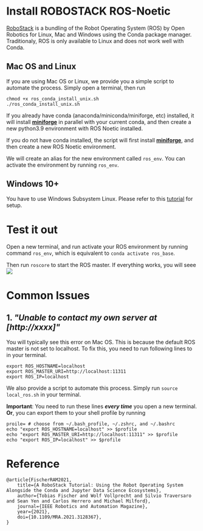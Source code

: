 # Install ROBOSTACK ROS-Noetic 
[RoboStack](https://robostack.github.io/index.html) is a bundling of the Robot Operating System (ROS) by Open Robotics for Linux, Mac and Windows using the Conda package manager. Traditionaly, ROS is only available to Linux and does not work well with Conda.

## Mac OS and Linux
If you are using Mac OS or Linux, we provide you a simple script to automate the process. Simply open a terminal, then run

```
chmod +x ros_conda_install_unix.sh
./ros_conda_install_unix.sh
```
If you already have conda (anaconda/miniconda/miniforge, etc) installed, it will install [**miniforge**](https://github.com/conda-forge/miniforge) in parallel with your current conda, and then create a new python3.9 environment with ROS Noetic installed.

If you do not have conda installed, the script will first install [**miniforge**](https://github.com/conda-forge/miniforge), and then create a new ROS Noetic environment. 

We will create an alias for the new environment called ```ros_env```. You can activate the environment by running ```ros_env```.
## Windows 10+
You have to use Windows Subsystem Linux. Please refer to this [tutorial](Windows/windows_robostack.md) for setup.

# Test it out
Open a new terminal, and run activate your ROS environment by running command ```ros_env```, which is equivalent to ```conda activate ros_base```. 

Then run ```roscore``` to start the ROS master. If everything works, you will seee
![](asset/ros_core_output.png)

# Common Issues
## 1. *"Unable to contact my own server at [http://xxxx]"*
You will typically see this error on Mac OS. This is because the default ROS master is not set to localhost. To fix this, you need to run following lines to in your terminal. 

```
export ROS_HOSTNAME=localhost
export ROS_MASTER_URI=http://localhost:11311
export ROS_IP=localhost
```
We also provide a script to automate this process. Simply run ```source local_ros.sh``` in your terminal.

**Important**: You need to run these lines ***every time*** you open a new terminal. **Or**, you can export them to your shell profile by running 

```
proile= # choose from ~/.bash_profile, ~/.zshrc, and ~/.bashrc
echo "export ROS_HOSTNAME=localhost" >> $profile
echo "export ROS_MASTER_URI=http://localhost:11311" >> $profile
echo "export ROS_IP=localhost" >> $profile
```




# Reference
```
@article{FischerRAM2021,
    title={A RoboStack Tutorial: Using the Robot Operating System Alongside the Conda and Jupyter Data Science Ecosystems},
    author={Tobias Fischer and Wolf Vollprecht and Silvio Traversaro and Sean Yen and Carlos Herrero and Michael Milford},
    journal={IEEE Robotics and Automation Magazine},
    year={2021},
    doi={10.1109/MRA.2021.3128367},
}
```
